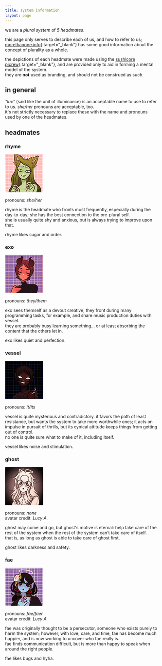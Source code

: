 ```yaml
---
title: system information
layout: page
---
```


we are a *plural system* of *5 headmates*.

this page only serves to describe each of us, and how to refer to us; [morethanone.info](https://morethanone.info){:target="_blank"} has some good information about the concept of plurality as a whole.

the depictions of each headmate were made using the [sushicore picrew](https://picrew.me/image_maker/257476){:target="_blank"}, and are provided only to aid in forming a mental model of the system.\
they are **not** used as branding, and should not be construed as such.

## in general
*"lux"* (said like the unit of illuminance) is an acceptable name to use to refer to us. *she/her* pronouns are acceptable, too.\
it's not strictly necessary to replace these with the name and pronouns used by one of the headmates.

## headmates

### rhyme

![rhyme](/assets/rhyme.jpg)

pronouns: *she/her*

rhyme is the headmate who fronts most frequently, especially during the day-to-day; she has the best connection to the pre-plural self.\
she is usually quite shy and anxious, but is always trying to improve upon that.

rhyme likes sugar and order.

### exo

![exo](/assets/exo.jpg)

pronouns: *they/them*

exo sees themself as a devout creative; they front during many programming tasks, for example, and share music production duties with vessel.\
they are probably busy learning something... or at least absorbing the content that the others let in.

exo likes quiet and perfection.

### vessel

![vessel](/assets/vessel.jpg)

pronouns: *it/its*

vessel is quite mysterious and contradictory. it favors the path of least resistance, but wants the system to take more worthwhile ones; it acts on impulse in pursuit of thrills, but its cynical attitude keeps things from getting out of control.\
no one is quite sure what to make of it, including itself.

vessel likes noise and stimulation.

### ghost

![ghost](/assets/ghost.jpg)

pronouns: *none*\
avatar credit: *Lucy A.*

ghost may come and go, but ghost's motive is eternal: help take care of the rest of the system when the rest of the system can't take care of itself.\
that is, as long as ghost is able to take care of ghost first.

ghost likes darkness and safety.

### fae

![fae](/assets/fae.jpg)

pronouns: *fae/faer*\
avatar credit: *Lucy A.*

fae was originally thought to be a persecutor, someone who exists purely to harm the system; however, with love, care, and time, fae has become much happier, and is now working to uncover who fae really is.\
fae finds communication difficult, but is more than happy to speak when around the right people.

fae likes bugs and hyha.
